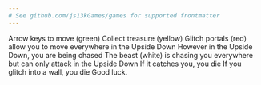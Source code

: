 ```yaml
---
# See github.com/js13kGames/games for supported frontmatter
---
```

Arrow keys to move (green)
Collect treasure (yellow)
Glitch portals (red) allow you to move everywhere in the Upside Down
However in the Upside Down, you are being chased
The beast (white) is chasing you everywhere but can only attack in the Upside Down
If it catches you, you die
If you glitch into a wall, you die
Good luck.